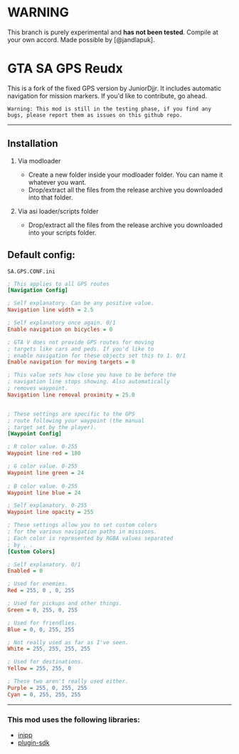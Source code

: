# WARNING
This branch is purely experimental and **has not been tested**.
Compile at your own accord. Made possible by [@jandlapuk].

# GTA SA GPS Reudx

This is a fork of the fixed GPS version by JuniorDjjr. It includes automatic navigation for mission markers.
If you'd like to contribute, go ahead.

    Warning: This mod is still in the testing phase, if you find any 
    bugs, please report them as issues on this github repo.

---

## Installation

1. Via modloader
    - Create a new folder inside your modloader folder. You can name it whatever you want.
    - Drop/extract all the files from the release archive you downloaded into that folder.

2. Via asi loader/scripts folder
    - Drop/extract all the files from the release archive you downloaded into your scripts folder.

## Default config:
`SA.GPS.CONF.ini`
```ini
; This applies to all GPS routes
[Navigation Config]

; Self explanatory. Can be any positive value.
Navigation line width = 2.5

; Self explanatory once again. 0/1
Enable navigation on bicycles = 0

; GTA V does not provide GPS routes for moving
; targets like cars and peds. If you'd like to
; enable navigation for these objects set this to 1. 0/1
Enable navigation for moving targets = 0

; This value sets how close you have to be before the
; navigation line stops showing. Also automatically
; removes waypoint. 
Navigation line removal proximity = 25.0


; These settings are specific to the GPS
; route following your waypoint (the manual
; target set by the player). 
[Waypoint Config]

; R color value. 0-255
Waypoint line red = 180

; G color value. 0-255
Waypoint line green = 24
 
; B color value. 0-255
Waypoint line blue = 24

; Self explanatory. 0-255
Waypoint line opacity = 255

; These settings allow you to set custom colors
; for the various navigation paths in missions.
; Each color is represented by RGBA values separated
; by , .
[Custom Colors]

; Self explanatory. 0/1
Enabled = 0

; Used for enemies.
Red = 255, 0 , 0, 255

; Used for pickups and other things.
Green = 0, 255, 0, 255

; Used for friendlies.
Blue = 0, 0, 255, 255

; Not really used as far as I've seen.
White = 255, 255, 255, 255

; Used for destinations.
Yellow = 255, 255, 0

; These two aren't really used either.
Purple = 255, 0, 255, 255
Cyan = 0, 255, 255, 255
```
---
### This mod uses the following libraries:
* [inipp](https://github.com/mcmtroffaes/inipp)
* [plugin-sdk](https://github.com/DK22Pac/plugin-sdk)